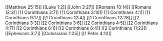[[Matthew 25:15]]
[[Luke 1:2]]
[[John 3:27]]
[[Romans 10:14]]
[[Romans 12:3]]
[[1 Corinthians 3:7]]
[[1 Corinthians 3:10]]
[[1 Corinthians 4:1]]
[[1 Corinthians 9:17]]
[[1 Corinthians 12:4]]
[[1 Corinthians 12:28]]
[[2 Corinthians 3:3]]
[[2 Corinthians 3:6]]
[[2 Corinthians 4:5]]
[[2 Corinthians 4:7]]
[[2 Corinthians 6:1]]
[[2 Corinthians 6:4]]
[[2 Corinthians 11:23]]
[[Ephesians 3:7]]
[[Colossians 1:25]]
[[1 Peter 4:10]]
